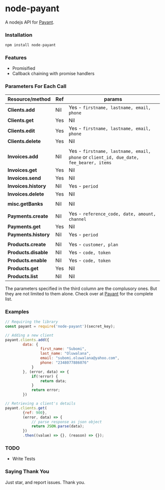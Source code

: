 # node-payant
A nodejs API for [Payant](https://payant.ng).

### Installation
```js
npm install node-payant
```

### Features
- Promisified
- Callback chaining with promise handlers


### Parameters For Each Call
|  Resource/method       |   Ref   |   params   |   
|------------------------|---------|------------|
| **Clients.add**        | Nil     |  Yes - `firstname, lastname, email, phone` |
| **Clients.get**        | Yes     | Nil        |
| **Clients.edit**       | Yes     | Yes - `firstname, lastname, email, phone`  |
| **Clients.delete**     | Yes     | Nil        |
| | | |
| **Invoices.add**       | Nil     | Yes - `firstname, lastname, email, phone` or `client_id, due_date, fee_bearer, items` |
| **Invoices.get**       | Yes     | Nil        |
| **Invoices.send**      | Yes     | Nil        |
| **Invoices.history**   | Nil     | Yes - `period` |
| **Invoices.delete**    | Yes     | Nil        |
| | | |
| **misc.getBanks**      | Nil     | Nil        |
| | | |
| **Payments.create**    | Nil     | Yes - `reference_code, date, amount, channel` |
| **Payments.get**       | Yes     | Nil        |
| **Payments.history**   | Nil     | Yes - `period` |
| | | |
| **Products.create**    | Nil     | Yes - `customer, plan`  |
| **Products.disable**   | Nil     | Yes - `code, token`     |
| **Products.enable**    | Nil     | Yes - `code, token`     |
| **Products.get**       | Yes     | Nil        |
| **Products.list**      | Nil     | Nil        |

The parameters specified in the third column are the complusory ones. But they are not limited to them alone. Check over at 
[Payant](https://developers.payant.ng) for the complete list.

### Examples
```js
// Requiring the library
const payant = require('node-payant')(secret_key);

// Adding a new client
payant.clients.add({
		data: {
				first_name: "Subomi",
				last_name: "Oluwalana",
				email: "subomi.oluwalana@yahoo.com",
				phone: "2348077886076"
			}
		}, (error, data) => {
			if(!error) {
				return data;
			} 
			return error;
		})

// Retrieving a client's details
payant.clients.get(
		{ref: 900}, 
		(error, data) => {
			// parse response as json object
			return JSON.parse(data);
		})
		.then((value) => {}, (reason) => {});

```
### TODO
- Write Tests

### Saying Thank You
Just star, and report issues. Thank you.


